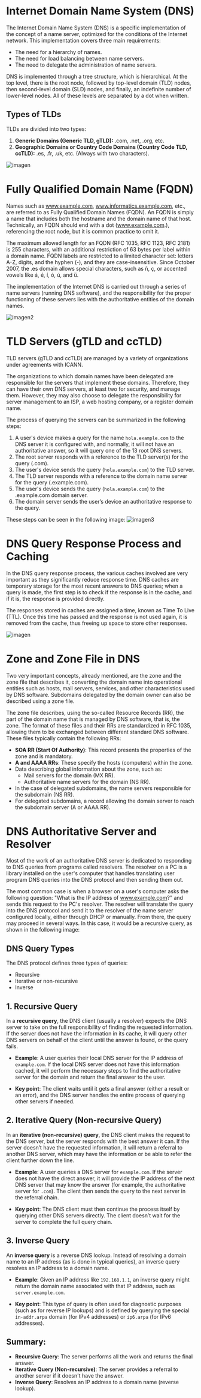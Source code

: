 # Internet Domain Name System (DNS)

The Internet Domain Name System (DNS) is a specific implementation of the concept of a name server, optimized for the conditions of the Internet network. This implementation covers three main requirements:

- The need for a hierarchy of names.
- The need for load balancing between name servers.
- The need to delegate the administration of name servers.

DNS is implemented through a tree structure, which is hierarchical. At the top level, there is the root node, followed by top-level domain (TLD) nodes, then second-level domain (SLD) nodes, and finally, an indefinite number of lower-level nodes. All of these levels are separated by a dot when written.

## Types of TLDs

TLDs are divided into two types:

1. **Generic Domains (Generic TLD, gTLD):** .com, .net, .org, etc.
2. **Geographic Domains or Country Code Domains (Country Code TLD, ccTLD):** .es, .fr, .uk, etc. (Always with two characters).

![imagen](https://www.fpgenred.es/DNS/jerarquia.png)

# Fully Qualified Domain Name (FQDN)

Names such as www.example.com, www.informatics.example.com, etc., are referred to as Fully Qualified Domain Names (FQDN). An FQDN is simply a name that includes both the hostname and the domain name of that host. Technically, an FQDN should end with a dot (www.example.com.), referencing the root node, but it is common practice to omit it.

The maximum allowed length for an FQDN (RFC 1035, RFC 1123, RFC 2181) is 255 characters, with an additional restriction of 63 bytes per label within a domain name. FQDN labels are restricted to a limited character set: letters A-Z, digits, and the hyphen (-), and they are case-insensitive. Since October 2007, the .es domain allows special characters, such as ñ, ç, or accented vowels like á, é, í, ó, ú, and ü.

The implementation of the Internet DNS is carried out through a series of name servers (running DNS software), and the responsibility for the proper functioning of these servers lies with the authoritative entities of the domain names.

![imagen2](https://www.fpgenred.es/DNS/DelegacionDominios.png)

# TLD Servers (gTLD and ccTLD)

TLD servers (gTLD and ccTLD) are managed by a variety of organizations under agreements with ICANN.

The organizations to which domain names have been delegated are responsible for the servers that implement these domains. Therefore, they can have their own DNS servers, at least two for security, and manage them. However, they may also choose to delegate the responsibility for server management to an ISP, a web hosting company, or a register domain name.

The process of querying the servers can be summarized in the following steps:

1. A user's device makes a query for the name `hola.example.com` to the DNS server it is configured with, and normally, it will not have an authoritative answer, so it will query one of the 13 root DNS servers.
2. The root server responds with a reference to the TLD server(s) for the query (.com).
3. The user's device sends the query (`hola.example.com`) to the TLD server.
4. The TLD server responds with a reference to the domain name server for the query (.example.com).
5. The user's device sends the query (`hola.example.com`) to the .example.com domain server.
6. The domain server sends the user’s device an authoritative response to the query.

These steps can be seen in the following image:
![imagen3](https://www.fpgenred.es/DNS/Consulta.png)

# DNS Query Response Process and Caching

In the DNS query response process, the various caches involved are very important as they significantly reduce response time. DNS caches are temporary storage for the most recent answers to DNS queries; when a query is made, the first step is to check if the response is in the cache, and if it is, the response is provided directly.

The responses stored in caches are assigned a time, known as Time To Live (TTL). Once this time has passed and the response is not used again, it is removed from the cache, thus freeing up space to store other responses.

![imagen](https://www.fpgenred.es/DNS/ProcedimientoConsultaConCache.png)

# Zone and Zone File in DNS

Two very important concepts, already mentioned, are the zone and the zone file that describes it, converting the domain name into operational entities such as hosts, mail servers, services, and other characteristics used by DNS software. Subdomains delegated by the domain owner can also be described using a zone file.

The zone file describes, using the so-called Resource Records (RR), the part of the domain name that is managed by DNS software, that is, the zone. The format of these files and their RRs are standardized in RFC 1035, allowing them to be exchanged between different standard DNS software. These files typically contain the following RRs:

- **SOA RR (Start Of Authority)**: This record presents the properties of the zone and is mandatory.
- **A and AAAA RRs**: These specify the hosts (computers) within the zone.
- Data describing global information about the zone, such as:
  - Mail servers for the domain (MX RR).
  - Authoritative name servers for the domain (NS RR).
- In the case of delegated subdomains, the name servers responsible for the subdomain (NS RR).
- For delegated subdomains, a record allowing the domain server to reach the subdomain server (A or AAAA RR).

# DNS Authoritative Server and Resolver

Most of the work of an authoritative DNS server is dedicated to responding to DNS queries from programs called resolvers. The resolver on a PC is a library installed on the user's computer that handles translating user program DNS queries into the DNS protocol and then sending them out. 

The most common case is when a browser on a user's computer asks the following question: "What is the IP address of www.example.com?" and sends this request to the PC's resolver. The resolver will translate the query into the DNS protocol and send it to the resolver of the name server configured locally, either through DHCP or manually. From there, the query may proceed in several ways. In this case, it would be a recursive query, as shown in the following image:

## DNS Query Types

The DNS protocol defines three types of queries:

- Recursive
- Iterative or non-recursive
- Inverse
## 1. **Recursive Query**
In a **recursive query**, the DNS client (usually a resolver) expects the DNS server to take on the full responsibility of finding the requested information. If the server does not have the information in its cache, it will query other DNS servers on behalf of the client until the answer is found, or the query fails. 

- **Example**: A user queries their local DNS server for the IP address of `example.com`. If the local DNS server does not have this information cached, it will perform the necessary steps to find the authoritative server for the domain and return the final answer to the user.

- **Key point**: The client waits until it gets a final answer (either a result or an error), and the DNS server handles the entire process of querying other servers if needed.

## 2. **Iterative Query (Non-recursive Query)**
In an **iterative (non-recursive) query**, the DNS client makes the request to the DNS server, but the server responds with the best answer it can. If the server doesn’t have the requested information, it will return a referral to another DNS server, which may have the information or be able to refer the client further down the line.

- **Example**: A user queries a DNS server for `example.com`. If the server does not have the direct answer, it will provide the IP address of the next DNS server that may know the answer (for example, the authoritative server for `.com`). The client then sends the query to the next server in the referral chain.

- **Key point**: The DNS client must then continue the process itself by querying other DNS servers directly. The client doesn’t wait for the server to complete the full query chain.

## 3. **Inverse Query**
An **inverse query** is a reverse DNS lookup. Instead of resolving a domain name to an IP address (as is done in typical queries), an inverse query resolves an IP address to a domain name. 

- **Example**: Given an IP address like `192.168.1.1`, an inverse query might return the domain name associated with that IP address, such as `server.example.com`.

- **Key point**: This type of query is often used for diagnostic purposes (such as for reverse IP lookups) and is defined by querying the special `in-addr.arpa` domain (for IPv4 addresses) or `ip6.arpa` (for IPv6 addresses).

## Summary:
- **Recursive Query**: The server performs all the work and returns the final answer.
- **Iterative Query (Non-recursive)**: The server provides a referral to another server if it doesn't have the answer.
- **Inverse Query**: Resolves an IP address to a domain name (reverse lookup).
